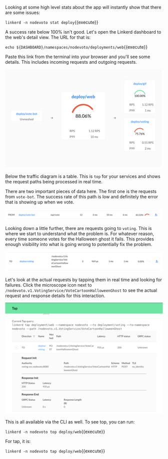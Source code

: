 Looking at some high level stats about the app will instantly show that there
are some issues:

`linkerd -n nodevoto stat deploy`{{execute}}

A success rate below 100% isn't good. Let's open the Linkerd dashboard to the
web's detail view. The URL for that is:

`echo ${DASHBOARD}/namespaces/nodevoto/deployments/web`{{execute}}

Paste this link from the terminal into your browser and you'll see some details.
This includes incoming requests and outgoing requests.

![web detail](assets/web-detail.png)

Below the traffic diagram is a table. This is `top` for your services and shows
the request paths being processed in real time.

There are two important pieces of data here. The first one is the requests from
`vote-bot`. The success rate of this path is low and definitely the error that
is showing up when we vote.

![vote failure](assets/incoming-request.png)

Looking down a little further, there are requests going to `voting`. This is
where we start to understand what the problem is. For whatever reason, every
time someone votes for the Halloween ghost it fails. This provides enough
visibility into what is going wrong to potentially fix the problem.

![voting failure](assets/outgoing-request.png)

Let's look at the actual requests by tapping them
in real time and looking for failures. Click the microscope icon next to
`/nodevoto.v1.VotingService/VoteCartoonHalloweenGhost` to see the actual request
and response details for this interaction.

![tap](assets/tap.png)

This is all available via the CLI as well. To see top, you can run:

`linkerd -n nodevoto top deploy/web`{{execute}}

For tap, it is:

`linkerd -n nodevoto tap deploy/web`{{execute}}
